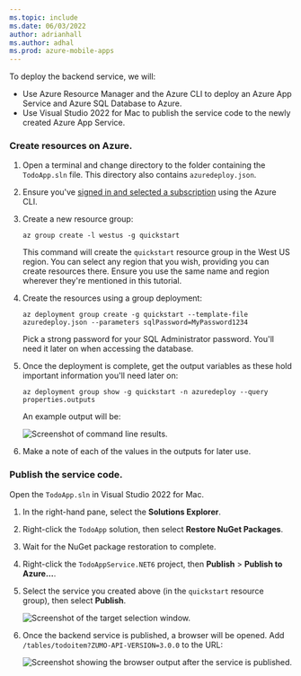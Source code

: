 ```yaml
---
ms.topic: include
ms.date: 06/03/2022
author: adrianhall
ms.author: adhal
ms.prod: azure-mobile-apps
---
```


To deploy the backend service, we will:

* Use Azure Resource Manager and the Azure CLI to deploy an Azure App Service and Azure SQL Database to Azure.
* Use Visual Studio 2022 for Mac to publish the service code to the newly created Azure App Service.

### Create resources on Azure.

1. Open a terminal and change directory to the folder containing the `TodoApp.sln` file. This directory also contains `azuredeploy.json`.
2. Ensure you've [signed in and selected a subscription](/cli/azure/authenticate-azure-cli) using the Azure CLI.
3. Create a new resource group:

    ``` azurecli
    az group create -l westus -g quickstart
    ```

    This command will create the `quickstart` resource group in the West US region.  You can select any region that you wish, providing you can create resources there.  Ensure you use the same name and region wherever they're mentioned in this tutorial.

4. Create the resources using a group deployment:

    ``` azurecli
    az deployment group create -g quickstart --template-file azuredeploy.json --parameters sqlPassword=MyPassword1234
    ```

    Pick a strong password for your SQL Administrator password.  You'll need it later on when accessing the database.

5. Once the deployment is complete, get the output variables as these hold important information you'll need later on:

    ``` azurecli
    az deployment group show -g quickstart -n azuredeploy --query properties.outputs
    ```

    An example output will be:

    ![Screenshot of command line results.](~/mobile-apps/azure-mobile-apps/media/quickstart/mac/deploy-backend-outputs.png)

6. Make a note of each of the values in the outputs for later use.

### Publish the service code.

Open the `TodoApp.sln` in Visual Studio 2022 for Mac. 

1. In the right-hand pane, select the **Solutions Explorer**.
2. Right-click the `TodoApp` solution, then select **Restore NuGet Packages**.
3. Wait for the NuGet package restoration to complete.
4. Right-click the `TodoAppService.NET6` project, then **Publish** > **Publish to Azure...**.
5. Select the service you created above (in the `quickstart` resource group), then select **Publish**.

    ![Screenshot of the target selection window.](~/mobile-apps/azure-mobile-apps/media/quickstart/mac/publish-backend-target.png)

6. Once the backend service is published, a browser will be opened. Add `/tables/todoitem?ZUMO-API-VERSION=3.0.0` to the URL:

    ![Screenshot showing the browser output after the service is published.](~/mobile-apps/azure-mobile-apps/media/quickstart/mac/publish-backend-success.png)
